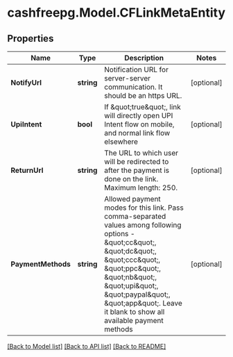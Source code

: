 # cashfreepg.Model.CFLinkMetaEntity

## Properties

Name | Type | Description | Notes
------------ | ------------- | ------------- | -------------
**NotifyUrl** | **string** | Notification URL for server-server communication. It should be an https URL. | [optional] 
**UpiIntent** | **bool** | If \&quot;true\&quot;, link will directly open UPI Intent flow on mobile, and normal link flow elsewhere | [optional] 
**ReturnUrl** | **string** | The URL to which user will be redirected to after the payment is done on the link. Maximum length: 250. | [optional] 
**PaymentMethods** | **string** | Allowed payment modes for this link. Pass comma-separated values among following options - \&quot;cc\&quot;, \&quot;dc\&quot;, \&quot;ccc\&quot;, \&quot;ppc\&quot;, \&quot;nb\&quot;, \&quot;upi\&quot;, \&quot;paypal\&quot;, \&quot;app\&quot;. Leave it blank to show all available payment methods | [optional] 

[[Back to Model list]](../README.md#documentation-for-models) [[Back to API list]](../README.md#documentation-for-api-endpoints) [[Back to README]](../README.md)

